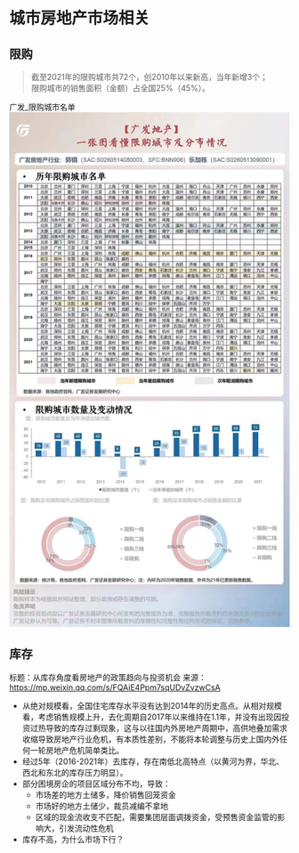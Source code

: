 # 城市房地产市场相关
## 限购  
> 截至2021年的限购城市共72个，创2010年以来新高，当年新增3个；  
> 限购城市的销售面积（金额）占全国25%（45%）。  

广发_限购城市名单  
![广发_限购城市名单](./media/广发_限购城市名单.jpg)

## 库存
标题：从库存角度看房地产的政策趋向与投资机会
来源：https://mp.weixin.qq.com/s/FQAiE4Ppm7sqUDvZvzwCsA
* 从绝对规模看，全国住宅库存水平没有达到2014年的历史高点。从相对规模看，考虑销售规模上升，去化周期自2017年以来维持在1.1年，并没有出现因投资过热导致的库存过剩现象，这与以往国内外房地产周期中，高供地叠加需求收缩导致房地产行业危机，有本质性差别，不能将本轮调整与历史上国内外任何一轮房地产危机简单类比。
* 经过5年（2016-2021年）去库存，存在南低北高特点（以黄河为界，华北、西北和东北的库存压力明显）。
* 部分困境房企的项目区域分布不均，导致：
  * 市场差的地方土储多，降价销售回笼资金
  * 市场好的地方土储少，裁员减编不拿地
  * 区域的现金流收支不匹配，需要集团层面调拨资金，受预售资金监管的影响大，引发流动性危机
* 库存不高，为什么市场下行？






